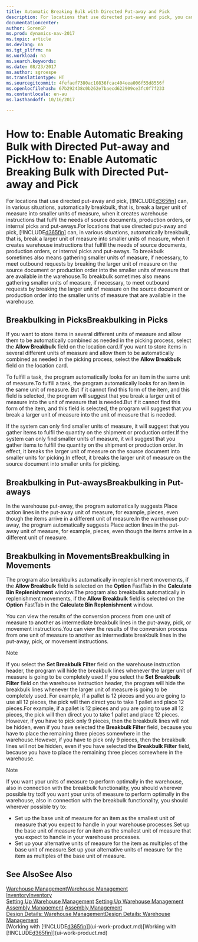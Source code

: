 ```yaml
---
title: Automatic Breaking Bulk with Directed Put-away and Pick
description: For locations that use directed put-away and pick, you can break a larger unit of measure into smaller units of measure, when it creates warehouse instructions that fulfil the needs of source documents, production orders, or internal picks and put-aways.
documentationcenter: 
author: SorenGP
ms.prod: dynamics-nav-2017
ms.topic: article
ms.devlang: na
ms.tgt_pltfrm: na
ms.workload: na
ms.search.keywords: 
ms.date: 08/23/2017
ms.author: sgroespe
ms.translationtype: HT
ms.sourcegitcommit: 4fefaef7380ac10836fcac404eea006f55d8556f
ms.openlocfilehash: 67b292438c0b262e7baecd622909ce3fc0f7f233
ms.contentlocale: en-au
ms.lasthandoff: 10/16/2017

---
```

# <a name="how-to-enable-automatic-breaking-bulk-with-directed-put-away-and-pick"></a><span data-ttu-id="475f6-103">How to: Enable Automatic Breaking Bulk with Directed Put-away and Pick</span><span class="sxs-lookup"><span data-stu-id="475f6-103">How to: Enable Automatic Breaking Bulk with Directed Put-away and Pick</span></span>
<span data-ttu-id="475f6-104">For locations that use directed put-away and pick, [!INCLUDE[d365fin](includes/d365fin_md.md)] can, in various situations, automatically breakbulk, that is, break a larger unit of measure into smaller units of measure, when it creates warehouse instructions that fulfil the needs of source documents, production orders, or internal picks and put-aways.</span><span class="sxs-lookup"><span data-stu-id="475f6-104">For locations that use directed put-away and pick, [!INCLUDE[d365fin](includes/d365fin_md.md)] can, in various situations, automatically breakbulk, that is, break a larger unit of measure into smaller units of measure, when it creates warehouse instructions that fulfill the needs of source documents, production orders, or internal picks and put-aways.</span></span> <span data-ttu-id="475f6-105">To breakbulk sometimes also means gathering smaller units of measure, if necessary, to meet outbound requests by breaking the larger unit of measure on the source document or production order into the smaller units of measure that are available in the warehouse.</span><span class="sxs-lookup"><span data-stu-id="475f6-105">To breakbulk sometimes also means gathering smaller units of measure, if necessary, to meet outbound requests by breaking the larger unit of measure on the source document or production order into the smaller units of measure that are available in the warehouse.</span></span>   

## <a name="breakbulking-in-picks"></a><span data-ttu-id="475f6-106">Breakbulking in Picks</span><span class="sxs-lookup"><span data-stu-id="475f6-106">Breakbulking in Picks</span></span>  
<span data-ttu-id="475f6-107">If you want to store items in several different units of measure and allow them to be automatically combined as needed in the picking process, select the **Allow Breakbulk** field on the location card.</span><span class="sxs-lookup"><span data-stu-id="475f6-107">If you want to store items in several different units of measure and allow them to be automatically combined as needed in the picking process, select the **Allow Breakbulk** field on the location card.</span></span>  

<span data-ttu-id="475f6-108">To fulfill a task, the program automatically looks for an item in the same unit of measure.</span><span class="sxs-lookup"><span data-stu-id="475f6-108">To fulfill a task, the program automatically looks for an item in the same unit of measure.</span></span> <span data-ttu-id="475f6-109">But if it cannot find this form of the item, and this field is selected, the program will suggest that you break a larger unit of measure into the unit of measure that is needed.</span><span class="sxs-lookup"><span data-stu-id="475f6-109">But if it cannot find this form of the item, and this field is selected, the program will suggest that you break a larger unit of measure into the unit of measure that is needed.</span></span>  

<span data-ttu-id="475f6-110">If the system can only find smaller units of measure, it will suggest that you gather items to fulfil the quantity on the shipment or production order.</span><span class="sxs-lookup"><span data-stu-id="475f6-110">If the system can only find smaller units of measure, it will suggest that you gather items to fulfill the quantity on the shipment or production order.</span></span> <span data-ttu-id="475f6-111">In effect, it breaks the larger unit of measure on the source document into smaller units for picking.</span><span class="sxs-lookup"><span data-stu-id="475f6-111">In effect, it breaks the larger unit of measure on the source document into smaller units for picking.</span></span>  

## <a name="breakbulking-in-put-aways"></a><span data-ttu-id="475f6-112">Breakbulking in Put-aways</span><span class="sxs-lookup"><span data-stu-id="475f6-112">Breakbulking in Put-aways</span></span>  
<span data-ttu-id="475f6-113">In the warehouse put-away, the program automatically suggests Place action lines in the put-away unit of measure, for example, pieces, even though the items arrive in a different unit of measure.</span><span class="sxs-lookup"><span data-stu-id="475f6-113">In the warehouse put-away, the program automatically suggests Place action lines in the put-away unit of measure, for example, pieces, even though the items arrive in a different unit of measure.</span></span>  

## <a name="breakbulking-in-movements"></a><span data-ttu-id="475f6-114">Breakbulking in Movements</span><span class="sxs-lookup"><span data-stu-id="475f6-114">Breakbulking in Movements</span></span>  
<span data-ttu-id="475f6-115">The program also breakbulks automatically in replenishment movements, if the **Allow Breakbulk** field is selected on the **Option** FastTab in the **Calculate Bin Replenishment** window.</span><span class="sxs-lookup"><span data-stu-id="475f6-115">The program also breakbulks automatically in replenishment movements, if the **Allow Breakbulk** field is selected on the **Option** FastTab in the **Calculate Bin Replenishment** window.</span></span>  

<span data-ttu-id="475f6-116">You can view the results of the conversion process from one unit of measure to another as intermediate breakbulk lines in the put-away, pick, or movement instructions.</span><span class="sxs-lookup"><span data-stu-id="475f6-116">You can view the results of the conversion process from one unit of measure to another as intermediate breakbulk lines in the put-away, pick, or movement instructions.</span></span>  

> [!NOTE]  
>  <span data-ttu-id="475f6-117">If you select the **Set Breakbulk Filter** field on the warehouse instruction header, the program will hide the breakbulk lines whenever the larger unit of measure is going to be completely used.</span><span class="sxs-lookup"><span data-stu-id="475f6-117">If you select the **Set Breakbulk Filter** field on the warehouse instruction header, the program will hide the breakbulk lines whenever the larger unit of measure is going to be completely used.</span></span> <span data-ttu-id="475f6-118">For example, if a pallet is 12 pieces and you are going to use all 12 pieces, the pick will then direct you to take 1 pallet and place 12 pieces.</span><span class="sxs-lookup"><span data-stu-id="475f6-118">For example, if a pallet is 12 pieces and you are going to use all 12 pieces, the pick will then direct you to take 1 pallet and place 12 pieces.</span></span> <span data-ttu-id="475f6-119">However, if you have to pick only 9 pieces, then the breakbulk lines will not be hidden, even if you have selected the **Breakbulk Filter** field, because you have to place the remaining three pieces somewhere in the warehouse.</span><span class="sxs-lookup"><span data-stu-id="475f6-119">However, if you have to pick only 9 pieces, then the breakbulk lines will not be hidden, even if you have selected the **Breakbulk Filter** field, because you have to place the remaining three pieces somewhere in the warehouse.</span></span>  

> [!NOTE]  
>  <span data-ttu-id="475f6-120">If you want your units of measure to perform optimally in the warehouse, also in connection with the breakbulk functionality, you should wherever possible try to:</span><span class="sxs-lookup"><span data-stu-id="475f6-120">If you want your units of measure to perform optimally in the warehouse, also in connection with the breakbulk functionality, you should wherever possible try to:</span></span>  
>   
> - <span data-ttu-id="475f6-121">Set up the base unit of measure for an item as the smallest unit of measure that you expect to handle in your warehouse processes.</span><span class="sxs-lookup"><span data-stu-id="475f6-121">Set up the base unit of measure for an item as the smallest unit of measure that you expect to handle in your warehouse processes.</span></span>  
> - <span data-ttu-id="475f6-122">Set up your alternative units of measure for the item as multiples of the base unit of measure.</span><span class="sxs-lookup"><span data-stu-id="475f6-122">Set up your alternative units of measure for the item as multiples of the base unit of measure.</span></span>  

## <a name="see-also"></a><span data-ttu-id="475f6-123">See Also</span><span class="sxs-lookup"><span data-stu-id="475f6-123">See Also</span></span>  
[<span data-ttu-id="475f6-124">Warehouse Management</span><span class="sxs-lookup"><span data-stu-id="475f6-124">Warehouse Management</span></span>](warehouse-manage-warehouse.md)  
[<span data-ttu-id="475f6-125">Inventory</span><span class="sxs-lookup"><span data-stu-id="475f6-125">Inventory</span></span>](inventory-manage-inventory.md)  
<span data-ttu-id="475f6-126">[Setting Up Warehouse Management](warehouse-setup-warehouse.md)   </span><span class="sxs-lookup"><span data-stu-id="475f6-126">[Setting Up Warehouse Management](warehouse-setup-warehouse.md)   </span></span>  
<span data-ttu-id="475f6-127">[Assembly Management](assembly-assemble-items.md)  </span><span class="sxs-lookup"><span data-stu-id="475f6-127">[Assembly Management](assembly-assemble-items.md)  </span></span>  
[<span data-ttu-id="475f6-128">Design Details: Warehouse Management</span><span class="sxs-lookup"><span data-stu-id="475f6-128">Design Details: Warehouse Management</span></span>](design-details-warehouse-management.md)  
<span data-ttu-id="475f6-129">[Working with [!INCLUDE[d365fin](includes/d365fin_md.md)]](ui-work-product.md)</span><span class="sxs-lookup"><span data-stu-id="475f6-129">[Working with [!INCLUDE[d365fin](includes/d365fin_md.md)]](ui-work-product.md)</span></span>  

